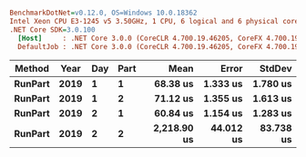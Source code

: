 ``` ini

BenchmarkDotNet=v0.12.0, OS=Windows 10.0.18362
Intel Xeon CPU E3-1245 v5 3.50GHz, 1 CPU, 6 logical and 6 physical cores
.NET Core SDK=3.0.100
  [Host]     : .NET Core 3.0.0 (CoreCLR 4.700.19.46205, CoreFX 4.700.19.46214), X64 RyuJIT DEBUG
  DefaultJob : .NET Core 3.0.0 (CoreCLR 4.700.19.46205, CoreFX 4.700.19.46214), X64 RyuJIT


```
|  Method | Year | Day | Part |        Mean |     Error |    StdDev |
|-------- |----- |---- |----- |------------:|----------:|----------:|
| **RunPart** | **2019** |   **1** |    **1** |    **68.38 us** |  **1.333 us** |  **1.780 us** |
| **RunPart** | **2019** |   **1** |    **2** |    **71.12 us** |  **1.355 us** |  **1.613 us** |
| **RunPart** | **2019** |   **2** |    **1** |    **60.84 us** |  **1.154 us** |  **1.283 us** |
| **RunPart** | **2019** |   **2** |    **2** | **2,218.90 us** | **44.012 us** | **83.738 us** |
